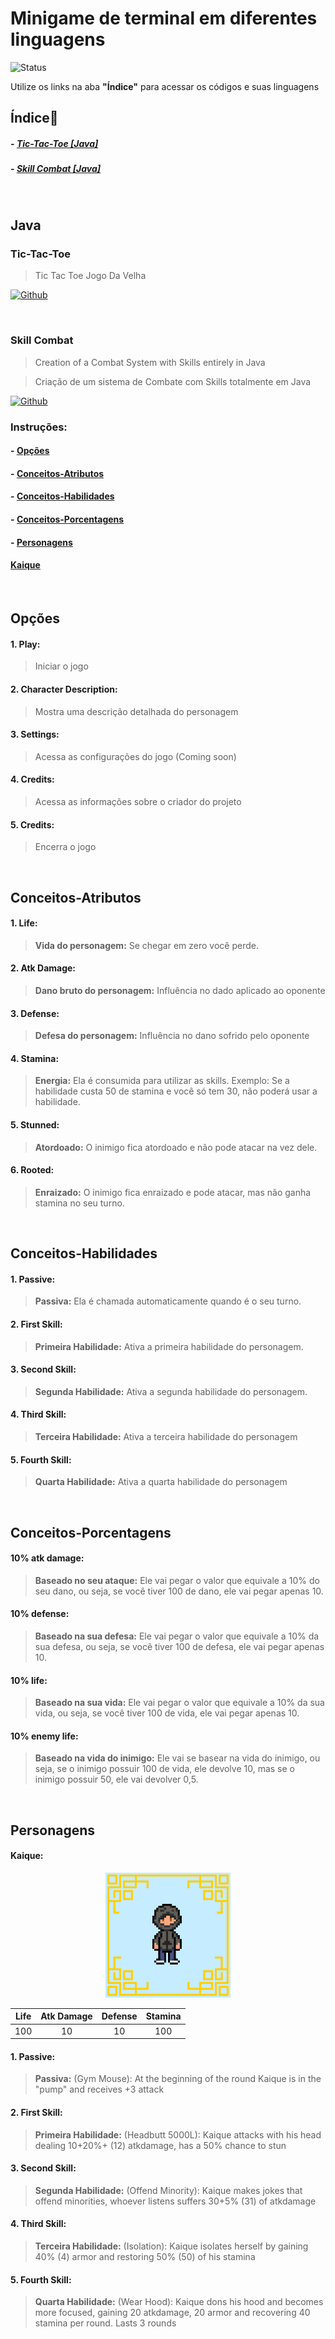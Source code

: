 # Minigame de terminal em diferentes linguagens

![Status](http://img.shields.io/static/v1?label=Status&message=Desenvolvimento&color=GREEN&style=for-the-badge)

Utilize os links na aba **"Índice"** para acessar os códigos e suas linguagens

## Índice📌

##### - [Tic-Tac-Toe [Java]](#Tic-Tac-Toe)
##### - [Skill Combat [Java]](#Skill-Combat)
</br>

## Java

### Tic-Tac-Toe
> Tic Tac Toe
> Jogo Da Velha

<a href = "https://github.com/KJSS3012/Minigames/tree/main/Java/Tic-Tac-Toe">![Github](https://img.shields.io/badge/GitHub-100000?style=for-the-badge&logo=github&logoColor=white)</a>

</br>

### Skill Combat

> Creation of a Combat System with Skills entirely in Java

> Criação de um sistema de Combate com Skills totalmente em Java

<a href = "https://github.com/KJSS3012/Minigames/tree/main/Java/SkillCombat">![Github](https://img.shields.io/badge/GitHub-100000?style=for-the-badge&logo=github&logoColor=white)</a>

### Instruções:
#### - [Opções](#Opções)
#### - [Conceitos-Atributos](#Conceitos-Atributos)
#### - [Conceitos-Habilidades](#Conceitos-Habilidades)
#### - [Conceitos-Porcentagens](#Conceitos-Porcentagens)
#### - [Personagens](#Personagens)
#### [Kaique](#Kaique)

</br>

## Opções

####  1. Play: 
> Iniciar o jogo
####  2. Character Description: 
> Mostra uma descrição detalhada do personagem
####  3. Settings: 
> Acessa as configurações do jogo (Coming soon)
####  4. Credits:
> Acessa as informações sobre o criador do projeto
####  5. Credits: 
> Encerra o jogo

</br>

## Conceitos-Atributos
####  1. Life: 
> **Vida do personagem:** Se chegar em zero você perde.
####  2. Atk Damage: 
> **Dano bruto do personagem:** Influência no dado aplicado ao oponente
####  3. Defense: 
> **Defesa do personagem:** Influência no dano sofrido pelo oponente
####  4. Stamina: 
> **Energia:** Ela é consumida para utilizar as skills.
> Exemplo: Se a habilidade custa 50 de stamina e você só tem 30, não poderá usar a habilidade.
####  5. Stunned: 
> **Atordoado:** O inimigo fica atordoado e não pode atacar na vez dele.
####  6. Rooted: 
> **Enraizado:** O inimigo fica enraizado e pode atacar, mas não ganha stamina no seu turno.

</br>

## Conceitos-Habilidades
####  1. Passive: 
> **Passiva:** Ela é chamada automaticamente quando é o seu turno.
####  2. First Skill: 
> **Primeira Habilidade:** Ativa a primeira habilidade do personagem.
####  3. Second Skill: 
> **Segunda Habilidade:** Ativa a segunda habilidade do personagem.
####  4. Third Skill: 
> **Terceira Habilidade:** Ativa a terceira habilidade do personagem
####  5. Fourth Skill: 
> **Quarta Habilidade:** Ativa a quarta habilidade do personagem

</br>

## Conceitos-Porcentagens
#### 10% atk damage: 
> **Baseado no seu ataque:** Ele vai pegar o valor que equivale a 10% do seu dano, ou seja, se você tiver 100 de dano, ele vai pegar apenas 10.
#### 10% defense:
> **Baseado na sua defesa:** Ele vai pegar o valor que equivale a 10% da sua defesa, ou seja, se você tiver 100 de defesa, ele vai pegar apenas 10.
#### 10% life:
> **Baseado na sua vida:** Ele vai pegar o valor que equivale a 10% da sua vida, ou seja, se você tiver 100 de vida, ele vai pegar apenas 10.
#### 10% enemy life:
> **Baseado na vida do inimigo:** Ele vai se basear na vida do inimigo, ou seja, se o inimigo possuir 100 de vida, ele devolve 10, mas se o inimigo possuir 50, ele vai devolver 0,5.

</br>

## Personagens

#### Kaique:
<p align="center">
    <img width="200" src="ReadmeIcons/KJSS_Sprite.gif")
    </p>

</br>

<p align="center">

| Life   | Atk Damage   |    Defense    | Stamina |
| :---:  |    :----:    |     :----:    |  :----: |
|   100  |      10      |       10      |   100   |
</p>



####  1. Passive: 
> **Passiva:** (Gym Mouse): At the beginning of the round Kaique is in the "pump" and receives +3 attack
####  2. First Skill: 
> **Primeira Habilidade:** (Headbutt 5000L): Kaique attacks with his head dealing 10+20%+ (12) atkdamage, has a 50% chance to stun
####  3. Second Skill: 
> **Segunda Habilidade:** (Offend Minority): Kaique makes jokes that offend minorities, whoever listens suffers 30+5% (31) of atkdamage
####  4. Third Skill: 
> **Terceira Habilidade:** (Isolation): Kaique isolates herself by gaining 40% (4) armor and restoring 50% (50) of his stamina
####  5. Fourth Skill: 
> **Quarta Habilidade:** (Wear Hood): Kaique dons his hood and becomes more focused, gaining 20 atkdamage, 20 armor and recovering 40 stamina per round. Lasts 3 rounds